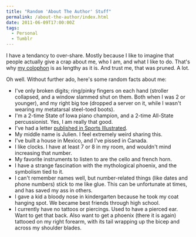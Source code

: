 ```yaml
---
title: "Random 'About The Author' Stuff"
permalink: /about-the-author/index.html
date: 2011-06-09T17:00:00Z
tags: 
  - Personal
  - Tumblr
---
```


I have a tendancy to over-share. Mostly because I like to imagine that people actually give a crap about me, who I am, and what I like to do.  That's why <a href="http://blog.niclake.com/colophon/" target="_blank">my colophon</a> is as lengthy as it is. And trust me, that was pruned. A lot.

Oh well. Without further ado, here's some random facts about me:

- I've only broken digits; ring/pinky fingers on each hand (stroller collapsed, and a window slammed shut on them. Both when I was 2 or younger), and my right big toe (dropped a server on it, while I wasn't wearing my metatarsal steel-toed boots).
- I'm a 2-time State of Iowa piano champion, and a 2-time All-State percussionist. Yes, I am really that good.
- I've had a letter <a href="https://fbcdn-sphotos-a.akamaihd.net/photos-ak-ash1/v162/68/56/38206727/n38206727_33038619_6695.jpg" target="_blank">published in Sports Illustrated</a>.
- My middle name is Julien.  I feel extremely weird sharing this.
- I've built a house in Mexico, and I've pissed in Canada.
- I like clocks. I have at least 7 or 8 in my room, and wouldn't mind increasing that number.
- My favorite instruments to listen to are the cello and french horn.
- I have a strange fascination with the mythological phoenix, and the symbolism tied to it.
- I can't remember names well, but number-related things (like dates and phone numbers) stick to me like glue. This can be unfortunate at times, and has saved my ass in others.
- I gave a kid a bloody nose in kindergarten because he took my coat hanging spot. We became best friends through high school.
- I currently have no tattoos or piercings. Used to have a pierced ear. Want to get that back. Also want to get a phoenix (there it is again) tattooed on my right forearm, with its tail wrapping up the bicep and across my shoulder blades.
